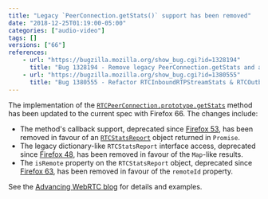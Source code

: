 ```yaml
---
title: "Legacy `PeerConnection.getStats()` support has been removed"
date: "2018-12-25T01:19:00-05:00"
categories: ["audio-video"]
tags: []
versions: ["66"]
references:
    - url: "https://bugzilla.mozilla.org/show_bug.cgi?id=1328194"
      title: "Bug 1328194 - Remove legacy PeerConnection.getStats and associated legacy stats type"
    - url: "https://bugzilla.mozilla.org/show_bug.cgi?id=1380555"
      title: "Bug 1380555 - Refactor RTCInboundRTPStreamStats & RTCOutboundRTPStreamStats to catch up with the spec"
---
```

The implementation of the [`RTCPeerConnection.prototype.getStats`](https://developer.mozilla.org/docs/Web/API/RTCPeerConnection/getStats) method has been updated to the current spec with Firefox 66. The changes include:

* The method's callback support, deprecated since [Firefox 53](https://www.fxsitecompat.com/en-CA/docs/2017/callback-based-rtcpeerconnection-getstats-has-been-deprecated/), has been removed in favour of an [`RTCStatsReport`](https://developer.mozilla.org/docs/Web/API/RTCStatsReport) object returned in `Promise`.
* The legacy dictionary-like `RTCStatsReport` interface access, deprecated since [Firefox 48](https://www.fxsitecompat.com/en-CA/docs/2016/rtcstatsreport-has-become-map-like-object/), has been removed in favour of the `Map`-like results.
* The `isRemote` property on the `RTCStatsReport` object, deprecated since [Firefox 63](https://www.fxsitecompat.com/en-CA/docs/2018/rtcrtpstreamstats-isremote-has-been-deprecated/), has been removed in favour of the `remoteId` property.

See the [Advancing WebRTC blog](https://blog.mozilla.org/webrtc/getstats-isremote-66/) for details and examples.
